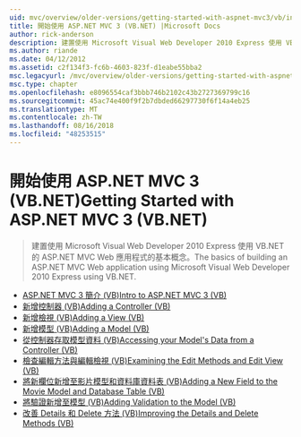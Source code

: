 ```yaml
---
uid: mvc/overview/older-versions/getting-started-with-aspnet-mvc3/vb/index
title: 開始使用 ASP.NET MVC 3 (VB.NET) |Microsoft Docs
author: rick-anderson
description: 建置使用 Microsoft Visual Web Developer 2010 Express 使用 VB.NET 的 ASP.NET MVC Web 應用程式的基本概念。
ms.author: riande
ms.date: 04/12/2012
ms.assetid: c2f134f3-fc6b-4603-823f-d1eabe55bba2
msc.legacyurl: /mvc/overview/older-versions/getting-started-with-aspnet-mvc3/vb
msc.type: chapter
ms.openlocfilehash: e8096554caf3bbb746b2102c43b2727369799c16
ms.sourcegitcommit: 45ac74e400f9f2b7dbded66297730f6f14a4eb25
ms.translationtype: MT
ms.contentlocale: zh-TW
ms.lasthandoff: 08/16/2018
ms.locfileid: "48253515"
---
```

<a name="getting-started-with-aspnet-mvc-3-vbnet"></a><span data-ttu-id="a411e-103">開始使用 ASP.NET MVC 3 (VB.NET)</span><span class="sxs-lookup"><span data-stu-id="a411e-103">Getting Started with ASP.NET MVC 3 (VB.NET)</span></span>
====================
> <span data-ttu-id="a411e-104">建置使用 Microsoft Visual Web Developer 2010 Express 使用 VB.NET 的 ASP.NET MVC Web 應用程式的基本概念。</span><span class="sxs-lookup"><span data-stu-id="a411e-104">The basics of building an ASP.NET MVC Web application using Microsoft Visual Web Developer 2010 Express using VB.NET.</span></span>


- [<span data-ttu-id="a411e-105">ASP.NET MVC 3 簡介 (VB)</span><span class="sxs-lookup"><span data-stu-id="a411e-105">Intro to ASP.NET MVC 3 (VB)</span></span>](intro-to-aspnet-mvc-3.md)
- [<span data-ttu-id="a411e-106">新增控制器 (VB)</span><span class="sxs-lookup"><span data-stu-id="a411e-106">Adding a Controller (VB)</span></span>](adding-a-controller.md)
- [<span data-ttu-id="a411e-107">新增檢視 (VB)</span><span class="sxs-lookup"><span data-stu-id="a411e-107">Adding a View (VB)</span></span>](adding-a-view.md)
- [<span data-ttu-id="a411e-108">新增模型 (VB)</span><span class="sxs-lookup"><span data-stu-id="a411e-108">Adding a Model (VB)</span></span>](adding-a-model.md)
- [<span data-ttu-id="a411e-109">從控制器存取模型資料 (VB)</span><span class="sxs-lookup"><span data-stu-id="a411e-109">Accessing your Model's Data from a Controller (VB)</span></span>](accessing-your-models-data-from-a-controller.md)
- [<span data-ttu-id="a411e-110">檢查編輯方法與編輯檢視 (VB)</span><span class="sxs-lookup"><span data-stu-id="a411e-110">Examining the Edit Methods and Edit View (VB)</span></span>](examining-the-edit-methods-and-edit-view.md)
- [<span data-ttu-id="a411e-111">將新欄位新增至影片模型和資料庫資料表 (VB)</span><span class="sxs-lookup"><span data-stu-id="a411e-111">Adding a New Field to the Movie Model and Database Table (VB)</span></span>](adding-a-new-field.md)
- [<span data-ttu-id="a411e-112">將驗證新增至模型 (VB)</span><span class="sxs-lookup"><span data-stu-id="a411e-112">Adding Validation to the Model (VB)</span></span>](adding-validation-to-the-model.md)
- [<span data-ttu-id="a411e-113">改善 Details 和 Delete 方法 (VB)</span><span class="sxs-lookup"><span data-stu-id="a411e-113">Improving the Details and Delete Methods (VB)</span></span>](improving-the-details-and-delete-methods.md)

